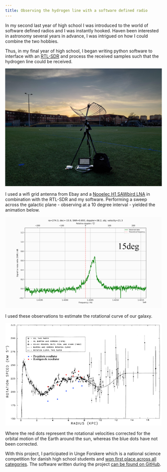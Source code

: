 ```yaml
---
title: Observing the hydrogen line with a software defined radio
---
```


In my second last year of high school I was introduced to the world of software defined radios and I was instantly hooked.
Haven been interested in astronomy several years in advance, I was intrigued on how I could combine the two hobbies.

Thus, in my final year of high school, I began writing python software to interface with an [RTL-SDR](https://www.rtl-sdr.com/about-rtl-sdr/) and process the received samples such that the hydrogen line could be received.

![Receiver setup](assets/setup.jpeg)

I used a wifi grid antenna from Ebay and a [Nooelec H1 SAWbird LNA](https://www.nooelec.com/store/sdr/sdr-addons/sawbird/sawbird-h1.html) in combination with the RTL-SDR and my software. Performing a sweep across the galactic plane - observing at a 10 degree interval - yielded the animation below.

![Sweep animation](assets/animation.gif)

I used these observations to estimate the rotational curve of our galaxy.

![Rotational curve](assets/rotational_curve.png)

Where the red dots represent the rotational velocities corrected for the orbital motion of the Earth around the sun, whereas the blue dots have not been corrected.

With this project, I participated in Unge Forskere which is a national science competition for danish high school students and [won first place across all categories](https://ungeforskere.dk/tidligere-vindere/vindere-2021-2/vindere-senior-2021/). The software written during the project [can be found on GitHub](https://github.com/byggemandboesen/H-line-software).

